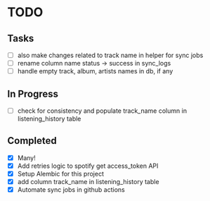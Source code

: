 # TODO

## Tasks
- [ ] also make changes related to track name in helper for sync jobs
- [ ] rename column name status -> success in sync_logs
- [ ] handle empty track, album, artists names in db, if any

## In Progress
- [ ] check for consistency and populate track_name column in listening_history table

## Completed
- [x] Many!
- [x] Add retries logic to spotify get access_token API
- [x] Setup Alembic for this project
- [x] add column track_name in listening_history table
- [x] Automate sync jobs in github actions
